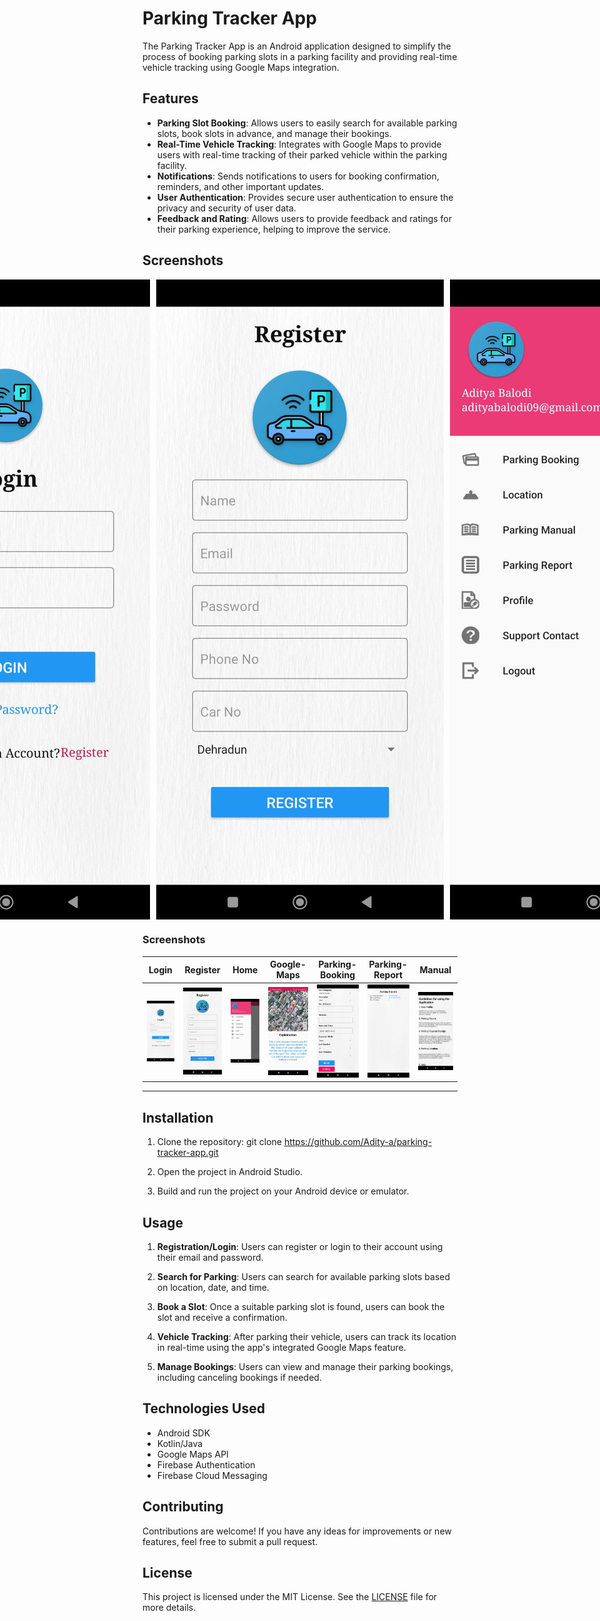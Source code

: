# Parking Tracker App

The Parking Tracker App is an Android application designed to simplify the process of booking parking slots in a parking facility and providing real-time vehicle tracking using Google Maps integration.

## Features

- **Parking Slot Booking**: Allows users to easily search for available parking slots, book slots in advance, and manage their bookings.
- **Real-Time Vehicle Tracking**: Integrates with Google Maps to provide users with real-time tracking of their parked vehicle within the parking facility.
- **Notifications**: Sends notifications to users for booking confirmation, reminders, and other important updates.
- **User Authentication**: Provides secure user authentication to ensure the privacy and security of user data.
- **Feedback and Rating**: Allows users to provide feedback and ratings for their parking experience, helping to improve the service.

## Screenshots

<div style="display: flex; justify-content: center;">
    <img src="Screenshots/login.jpeg" alt="Screenshot 1" style="margin-right: 10px;">
    <img src="Screenshots/register.jpeg" alt="Screenshot 2" style="margin-right: 10px;">
    <img src="Screenshots/Home.jpeg" alt="Screenshot 3">
</div>

### Screenshots

| Login | Register | Home | Google-Maps | Parking-Booking | Parking-Report | Manual |
| :---: | :---: | :---: | :---: | :---: | :---: | :---: |
| ![App Screenshot 1](https://github.com/Adity-a/Parking_Tracker/blob/main/Screenshots/login.jpeg) | ![App Screenshot 2](https://github.com/Adity-a/Parking_Tracker/blob/main/Screenshots/register.jpeg) | ![App Screenshot 3](https://github.com/Adity-a/Parking_Tracker/blob/main/Screenshots/Home.jpeg) | ![App Screenshot 4](https://github.com/Adity-a/Parking_Tracker/blob/main/Screenshots/Google%20maps.jpeg) |![App Screenshot 5](https://github.com/Adity-a/Parking_Tracker/blob/main/Screenshots/Parking%20Booking.jpeg) | ![App Screenshot 6](https://github.com/Adity-a/Parking_Tracker/blob/main/Screenshots/Parking%20Reports.jpeg) | ![App Screenshot 7](https://github.com/Adity-a/Parking_Tracker/blob/main/Screenshots/parking%20Manual.jpeg) |

---

## Installation

1. Clone the repository:
git clone https://github.com/Adity-a/parking-tracker-app.git

2. Open the project in Android Studio.

3. Build and run the project on your Android device or emulator.

## Usage

1. **Registration/Login**: Users can register or login to their account using their email and password.

2. **Search for Parking**: Users can search for available parking slots based on location, date, and time.

3. **Book a Slot**: Once a suitable parking slot is found, users can book the slot and receive a confirmation.

4. **Vehicle Tracking**: After parking their vehicle, users can track its location in real-time using the app's integrated Google Maps feature.

5. **Manage Bookings**: Users can view and manage their parking bookings, including canceling bookings if needed.

## Technologies Used

- Android SDK
- Kotlin/Java
- Google Maps API
- Firebase Authentication
- Firebase Cloud Messaging

## Contributing

Contributions are welcome! If you have any ideas for improvements or new features, feel free to submit a pull request.

## License

This project is licensed under the MIT License. See the [LICENSE](LICENSE) file for more details.

